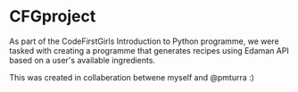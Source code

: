 # CFGproject
As part of the CodeFirstGirls Introduction to Python programme, we were tasked with creating a programme that generates recipes using Edaman API based on a user's available ingredients. 

This was created in collaberation betwene myself and @pmturra :)
